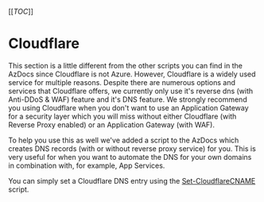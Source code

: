 [[_TOC_]]

# Cloudflare

This section is a little different from the other scripts you can find in the AzDocs since Cloudflare is not Azure. However, Cloudflare is a widely used service for multiple reasons. Despite there are numerous options and services that Cloudflare offers, we currently only use it's reverse dns (with Anti-DDoS & WAF) feature and it's DNS feature. We strongly recommend you using Cloudflare when you don't want to use an Application Gateway for a security layer which you will miss without either Cloudflare (with Reverse Proxy enabled) or an Application Gateway (with WAF).

To help you use this as well we've added a script to the AzDocs which creates DNS records (with or without reverse proxy service) for you. This is very useful for when you want to automate the DNS for your own domains in combination with, for example, App Services.

You can simply set a Cloudflare DNS entry using the [Set-CloudflareCNAME](/Azure/AzDocs-v1/Scripts/Cloudflare/Set-CloudflareCNAME) script.
